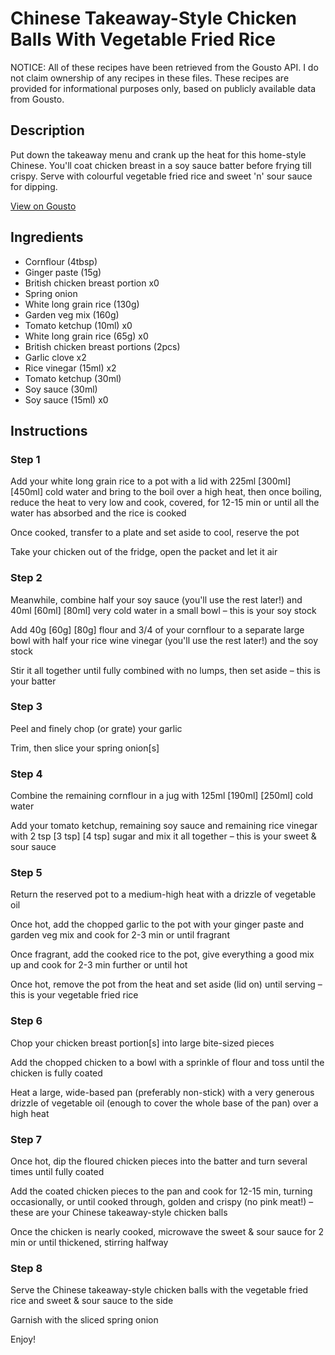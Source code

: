 # Chinese Takeaway-Style Chicken Balls With Vegetable Fried Rice

NOTICE: All of these recipes have been retrieved from the Gousto API. I do not claim ownership of any recipes in these files. These recipes are provided for informational purposes only, based on publicly available data from Gousto.

## Description

Put down the takeaway menu and crank up the heat for this home-style Chinese. You'll coat chicken breast in a soy sauce batter before frying till crispy. Serve with colourful vegetable fried rice and sweet 'n' sour sauce for dipping.

[View on Gousto](https://www.gousto.co.uk/recipes/cookbook/chinese-takeaway-style-chicken-balls-with-vegetable-fried-rice)

## Ingredients

- Cornflour (4tbsp)
- Ginger paste (15g)
- British chicken breast portion x0
- Spring onion
- White long grain rice (130g)
- Garden veg mix (160g)
- Tomato ketchup (10ml) x0
- White long grain rice (65g) x0
- British chicken breast portions (2pcs)
- Garlic clove x2
- Rice vinegar (15ml) x2
- Tomato ketchup (30ml)
- Soy sauce (30ml)
- Soy sauce (15ml) x0

## Instructions


### Step 1

Add your white long grain rice to a pot with a lid with 225ml <span class="text-purple">[300ml]</span> <span class="text-danger">[450ml]</span> cold water and bring to the boil over a high heat, then once boiling, reduce the heat to very low and cook, covered, for 12-15 min or until all the water has absorbed and the rice is cooked

Once cooked, transfer to a plate and set aside to cool, reserve the pot

Take your chicken out of the fridge, open the packet and let it air


### Step 2

Meanwhile, combine half your soy sauce (you'll use the rest later!) and 40ml <span class="text-purple">[60ml]</span> <span class="text-danger">[80ml]</span> very cold water in a small bowl – this is your soy stock

Add 40g<span class="text-purple"> [60g]</span> <span class="text-danger">[80g]</span> flour and 3/4 of your cornflour to a separate large bowl with half your rice wine vinegar (you'll use the rest later!) and the soy stock

Stir it all together until fully combined with no lumps, then set aside – this is your batter


### Step 3

Peel and finely chop (or grate) your garlic

Trim, then slice your spring onion[s]


### Step 4

Combine the remaining cornflour in a jug with 125ml <span class="text-purple">[190ml]</span> <span class="text-danger">[250ml]</span> cold water

Add your tomato ketchup, remaining soy sauce and remaining rice vinegar with 2 tsp <span class="text-purple">[3 tsp]</span> <span class="text-danger">[4 tsp]</span> sugar and mix it all together – this is your sweet & sour sauce


### Step 5

Return the reserved pot to a medium-high heat with a drizzle of vegetable oil

Once hot, add the chopped garlic to the pot with your ginger paste and garden veg mix and cook for 2-3 min or until fragrant

Once fragrant, add the cooked rice to the pot, give everything a good mix up and cook for 2-3 min further or until hot

Once hot, remove the pot from the heat and set aside (lid on) until serving – this is your vegetable fried rice


### Step 6

Chop your chicken breast portion[s] into large bite-sized pieces

Add the chopped chicken to a bowl with a sprinkle of flour and toss until the chicken is fully coated

Heat a large, wide-based pan (preferably non-stick) with a very generous drizzle of vegetable oil (enough to cover the whole base of the pan) over a high heat


### Step 7

Once hot, dip the floured chicken pieces into the batter and turn several times until fully coated

Add the coated chicken pieces to the pan and cook for 12-15 min, turning occasionally, or until cooked through, golden and crispy (no pink meat!) – these are your Chinese takeaway-style chicken balls

Once the chicken is nearly cooked, microwave the sweet & sour sauce for 2 min or until thickened, stirring halfway

### Step 8

Serve the Chinese takeaway-style chicken balls with the vegetable fried rice and sweet & sour sauce to the side

Garnish with the sliced spring onion

Enjoy!

